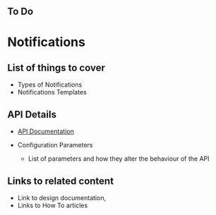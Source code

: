 ## To Do

# Notifications

## List of things to cover

* Types of Notifications
* Notifications Templates

## API Details
 * [API Documentation](Pre-Reg-API-Documentation.md)

* Configuration Parameters
    * List of parameters and how they alter the behaviour of the API

## Links to related content
* Link to design documentation,
* Links to How To articles
